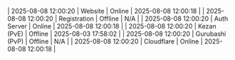 | 2025-08-08 12:00:20 | Website | Online | 2025-08-08 12:00:18 |
| 2025-08-08 12:00:20 | Registration | Offline | N/A |
| 2025-08-08 12:00:20 | Auth Server | Online | 2025-08-08 12:00:18 |
| 2025-08-08 12:00:20 | Kezan (PvE) | Offline | 2025-08-03 17:58:02 |
| 2025-08-08 12:00:20 | Gurubashi (PvP) | Offline | N/A |
| 2025-08-08 12:00:20 | Cloudflare | Online | 2025-08-08 12:00:18 |

